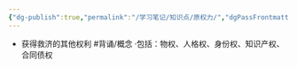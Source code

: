 ```yaml
---
{"dg-publish":true,"permalink":"/学习笔记/知识点/原权力/","dgPassFrontmatter":true}
---
```


- 获得救济的其他权利 #背诵/概念 
·包括：物权、人格权、身份权、知识产权、合同债权